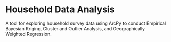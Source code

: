 # Household Data Analysis
A tool for exploring household survey data using ArcPy to conduct Empirical Bayesian Kriging, Cluster and Outlier Analysis, and Geographically Weighted Regression.
